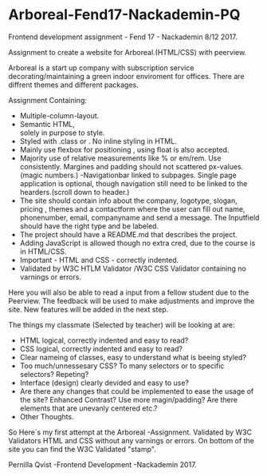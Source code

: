 # Arboreal-Fend17-Nackademin-PQ
Frontend development assignment -  Fend 17 - Nackademin 8/12 2017.

Assignment to create a website for Arboreal.(HTML/CSS) with peerview.

Arboreal is a start up company with subscription service decorating/maintaining a green indoor enviroment for offices.
There are diffrent themes and different packages.

Assignment Containing:
- Multiple-column-layout.
- Semantic HTML, <div> solely in purpose to style.
- Styled with .class or <tag>. No inline styling in HTML.
- Mainly use flexbox for positioning , using float is also accepted.
- Majority use of relative measurements like % or em/rem. Use consistently. Margines and padding should not scattered px-values.(magic numbers.)
-Navigationbar linked to subpages. Single page application is optional, though navigation still need to be linked to the hearders.(scroll down to header.)
- The site should contain info about the company, logotype, slogan, pricing , themes and a contactform where the user can fill out name, phonenumber, email, companyname and send a message. The Inputfield should have the right type and be labeled.
- The project should have a README.md that describes the project.
- Adding JavaScript is allowed though no extra cred, due to the course is in HTML/CSS.
- Important - HTML and CSS - correctly indented.
- Validated by W3C HTLM Validator /W3C CSS Validator containing no varnings or errors.

Here you will also be able to read a input from a fellow student due to the Peerview. 
The feedback will be used to make adjustments and improve the site. New features will be added in the next step.

The things my classmate (Selected by teacher) will be looking at are:

* HTML logical, correctly indented and easy to read?
* CSS logical, correctly indented and easy to read?
* Clear nameing of classes, easy to understand what is beeing styled?
* Too much/unnessesary CSS? To many selectors or to specific selectors? Repeting?
* Interface (design) clearly devided and easy to use?
* Are there any changes that could be implemented to ease the usage of the site? Enhanced Contrast? Use more magin/padding? Are there elements that are unevanly centered etc.?
* Other Thoughts.

So Here´s my first attempt at the Arboreal -Assignment. 
Validated by W3C Validators HTML and CSS without any varnings or errors. On bottom of the site you can find the W3C Validated "stamp".

Pernilla Qvist -Frontend Development -Nackademin 2017.

